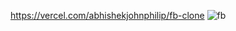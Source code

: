 https://vercel.com/abhishekjohnphilip/fb-clone
![fb](https://user-images.githubusercontent.com/66247691/231452175-5fbcc1ff-32be-4a8d-84c7-fdd941241eaf.png)
